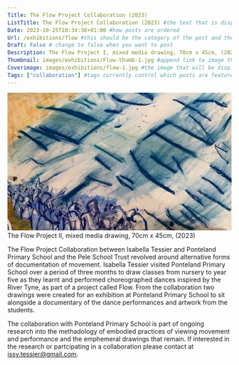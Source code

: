 ```yaml
---
Title: The Flow Project Collaboration (2023)
ListTitle: The Flow Project Collaboration (2023) #the text that is displayed below each post on the list pages
Date: 2023-10-25T10:34:38+01:00 #how posts are ordered 
Url: /exhibitions/flow #this should be the category of the post and then the file name e.g. /print/printfilename
Draft: False # change to false when you want to post
Description: The Flow Project I, mixed media drawing, 70cm x 45cm, (2023) #Description of the post
Thumbnail: images/exhibitions/Flow-thumb-1.jpg #append link to image that will be shown on the list page
Coverimage: images/exhibitions/flow-1.jpg #the image that will be displayed at the top of the post
Tags: ["collaboration"] #tags currently control which posts are featured and what prints are available to buy, add more by adding a comma to the latest tag
---
```

![This is drawing with blue and yellow of many children dancing with fabric](https://raw.githubusercontent.com/I5abellaTe55ier/issy-site-artistportfolio/main/assets/images/exhibitions/flow2.jpg)
The Flow Project II, mixed media drawing, 70cm x 45cm, (2023)

The Flow Project Collaboration between Isabella Tessier and Ponteland Primary School and the Pele School Trust revolved around alternative forms of documentation of movement. Isabella Tessier visited Ponteland Primary School over a period of three months to draw classes from nursery to year five as they learnt and performed choreographed dances inspired by the River Tyne, as part of a project called Flow. From the collaboration two drawings were created for an exhibition at Ponteland Primary School to sit alongside a documentary of the dance performances and artwork from the students.

The collaboration with Ponteland Primary School is part of ongoing research into the methadology of embodied practices of viewing movement and performance and the emphemeral drawings that remain. If interested in the research or partcipating in a collaboration please contact at issy.tessier@gmail.com.

<!----
    Guide for basic text formatting if needed (italics, headings etc): https://www.markdownguide.org/basic-syntax/

    ![This is where the alt text goes (image description)](https://isabellatessier.co.uk/images/exhibitions/venice%20biennale/exhibition%20and%20talk/2-Cover-image.jpg) <- link to the image)
    This is where to put the caption for the image
>

